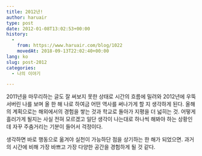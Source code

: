 ```yaml
---
title: 2012년!
author: haruair
type: post
date: 2012-01-08T13:02:53+00:00
history:
  - 
    from: https://www.haruair.com/blog/1022
    movedAt: 2018-09-13T22:02:40+00:00
lang: ko
slug: post-2012
categories:
  - 나의 이야기

---
```

2011년을 마무리하는 글도 잘 써보지 못한 상태로 시간의 흐름에 밀려와 2012년에 우뚝 서버린 나를 보며 올 한 해 나로 하여금 어떤 역사를 써나가게 할 지 생각하게 된다. 올해의 계획으로는 해외에서의 경험을 쌓는 것과 학교로 돌아가 지평을 더 넓히는 것. 어떻게 흘러가게 될지는 사실 전혀 모르겠고 일단 생각이 나는대로 하나씩 해봐야 하는 상황인데 자꾸 주춤거리는 기분이 들어서 걱정이다.

생각하면 바로 행동으로 옮겨야 실천이 가능하단 점을 상기하는 한 해가 되었으면. 과거의 시간에 비해 가장 바쁘고 가장 다양한 공간을 경험하게 될 것 같다.